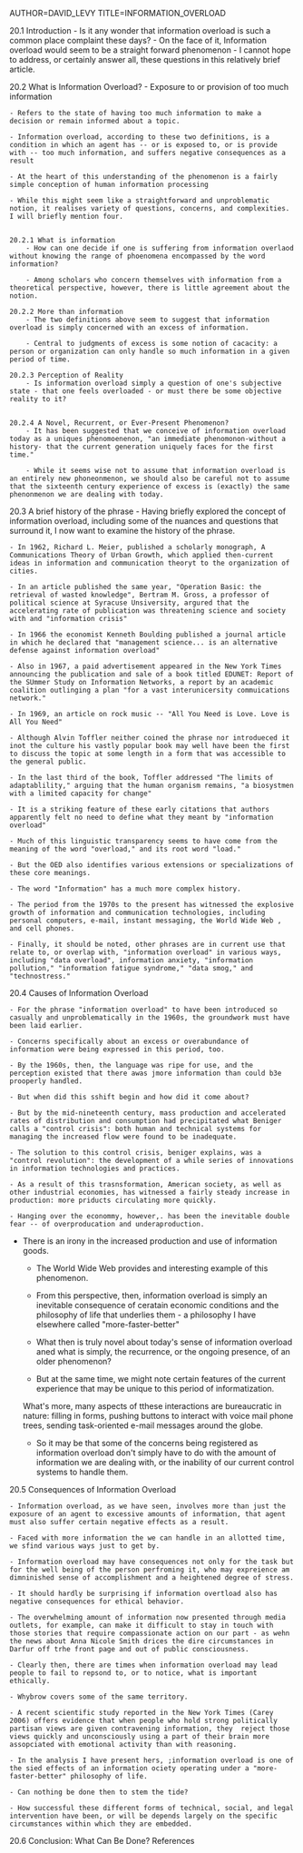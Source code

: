 AUTHOR=DAVID_LEVY
TITLE=INFORMATION_OVERLOAD

20.1 Introduction
    - Is it any wonder that information overload is such a common place complaint these days?
    - On the face of it, Information overload would seem to be a straight forward phenomenon
    - I cannot hope to address, or certainly answer all, these questions in this relatively brief article.

20.2 What is Information Overload?
    - Exposure to or provision of too much information
    
    - Refers to the state of having too much information to make a decision or remain informed about a topic.
    
    - Information overload, according to these two definitions, is a condition in which an agent has -- or is exposed to, or is provide with -- too much information, and suffers negative consequences as a result
    
    - At the heart of this understanding of the phenomenon is a fairly simple conception of human information processing
    
    - While this might seem like a straightforward and unproblematic notion, it realises variety of questions, concerns, and complexities. I will briefly mention four.


    20.2.1 What is information
        - How can one decide if one is suffering from information overlaod without knowing the range of phoenomena encompassed by the word information?

        - Among scholars who concern themselves with information from a theoretical perspective, however, there is little agreement about the notion.

    20.2.2 More than information
        - The two definitions above seem to suggest that information overload is simply concerned with an excess of information.

        - Central to judgments of excess is some notion of cacacity: a person or organization can only handle so much information in a given period of time.

    20.2.3 Perception of Reality
        - Is information overload simply a question of one's subjective state - that one feels overloaded - or must there be some objective reality to it?


    20.2.4 A Novel, Recurrent, or Ever-Present Phenomenon? 
        - It has been suggested that we conceive of information overload today as a uniques phenomoenenon, "an immediate phenomonon-without a history- that the current generation uniquely faces for the first time."

        - While it seems wise not to assume that information overload is an entirely new phoneonmenon, we should also be careful not to assume that the sixteenth century experience of excess is (exactly) the same phenonmenon we are dealing with today.

20.3 A brief history of the phrase
    - Having briefly explored the concept of information overload, including some of the nuances and questions that surround it, I now want to examine the history of the phrase.

    - In 1962, Richard L. Meier, published a scholarly monograph, A Communications Theory of Urban Growth, which applied then-current ideas in information and communication theoryt to the organization of cities.

    - In an article published the same year, "Operation Basic: the retrieval of wasted knowledge", Bertram M. Gross, a professor of political science at Syracuse Unsiversity, argured that the accelerating rate of publication was threatening science and society with and "information crisis"

    - In 1966 the economist Kenneth Boulding published a journal article in which he declared that "management science... is an alternative defense against information overload"

    - Also in 1967, a paid advertisement appeared in the New York Times announcing the publication and sale of a book titled EDUNET: Report of the SUmmer Study on Information Networks, a report by an academic coalition outlinging a plan "for a vast interunicersity commuications network."

    - In 1969, an article on rock music -- "All You Need is Love. Love is All You Need"

    - Although Alvin Toffler neither coined the phrase nor introdueced it inot the culture his vastly popular book may well have been the first to discuss the topic at some length in a form that was accessible to the general public.

    - In the last third of the book, Toffler addressed "The limits of adaptablility," arguing that the human organism remains, "a biosystmen with a limited capacity for change"

    - It is a striking feature of these early citations that authors apparently felt no need to define what they meant by "information overload"

    - Much of this linguistic transparency seems to have come from the meaning of the word "overload," and its root word "load."
    
    - But the OED also identifies various extensions or specializations of these core meanings.

    - The word "Information" has a much more complex history.

    - The period from the 1970s to the present has witnessed the explosive growth of information and communication technologies, including personal computers, e-mail, instant messaging, the World Wide Web , and cell phones.

    - Finally, it should be noted, other phrases are in current use that relate to, or overlap with, "information overload" in various ways, including "data overload", information anxiety, "information pollution," "information fatigue syndrome," "data smog," and "technostress."

20.4 Causes of Information Overload

    - For the phrase "information overload" to have been introduced so casually and unproblematically in the 1960s, the groundwork must have been laid earlier.

    - Concerns specifically about an excess or overabundance of information were being expressed in this period, too.

    - By the 1960s, then, the language was ripe for use, and the perception existed that there awas jmore information than could b3e prooperly handled.

    - But when did this sshift begin and how did it come about?

    - But by the mid-nineteenth century, mass production and accelerated rates of distribution and consumption had precipitated what Beniger calls a "control crisis": both human and technical systems for managing the increased flow were found to be inadequate.

    - The solution to this control crisis, beniger explains, was a "control revolution": the development of a while series of innovations in information technologies and practices.

    - As a result of this trasnsformation, American society, as well as other industrial economies, has witnessed a fairly steady increase in production: more priducts circulating more quickly.

    - Hanging over the econommy, however,. has been the inevitable double fear -- of overproducation and underaproduction.

- There is an irony in the increased production and use of information goods.

    - The World Wide Web provides and interesting example of this phenomenon.

    - From this perspective, then, information overload is simply an inevitable consequence of ceratain economic conditions and the philosophy of life that underlies them - a philosophy I have elsewhere called "more-faster-better"

    - What then is truly novel about today's sense of information overload aned what is simply, the recurrence, or the ongoing presence, of an older phenomenon?

    - But at the same time, we might note certain features of the current experience that may be unique to this period of informatization.

    What's more, many aspects of tthese interactions are bureaucratic in nature: filling in forms, pushing buttons to interact with voice mail phone trees, sending task-oriented e-mail messages around the globe.

    - So it may be that some of the concerns being registered as information overload don't simply have to do with the amount of information we are dealing with, or the inability of our current control systems to handle them.
    
20.5 Consequences of Information Overload

    - Information overload, as we have seen, involves more than just the exposure of an agent to excessive amounts of information, that agent must also suffer certain negative effects as a result.

    - Faced with more information the we can handle in an allotted time, we sfind various ways just to get by.

    - Information overload may have consequences not only for the task but for the well being of the person perfroming it, who may expreience am dimninished sense of accomplishment and a heightened degree of stress.

    - It should hardly be surprising if information overtload also has negative consequences for ethical behavior.

    - The overwhelming amount of information now presented through media outlets, for example, can make it difficult to stay in touch with those stories that require compassionate action on our part - as wehn the news about Anna Nicole Smith drices the dire circumstances in Darfur off trhe front page and out of public consciousness.

    - Clearly then, there are times when information overload may lead people to fail to repsond to, or to notice, what is important ethically.

    - Whybrow covers some of the same territory. 

    - A recent scientific study reported in the New York Times (Carey 2006) offers evidence that when people who hold strong politically partisan views are given contravening information, they  reject those views quickly and unconsciously using a part of their brain more assopciated with emotional activity than with reasoning.

    - In the analysis I have present hers, ;information overload is one of the sied effects of an information ociety operating under a "more-faster-better" philosophy of life.

    - Can nothing be done then to stem the tide?

    - How successful these different forms of technical, social, and legal intervention have been, or will be depends largely on the specific circumstances within which they are embedded.

20.6 Conclusion: What Can Be Done?
References